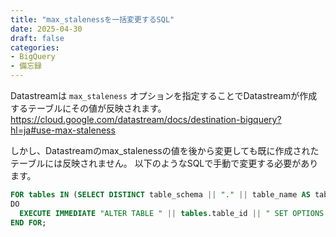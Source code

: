 ```yaml
---
title: "max_stalenessを一括変更するSQL"
date: 2025-04-30
draft: false
categories:
- BigQuery
- 備忘録
---
```


Datastreamは `max_staleness` オプションを指定することでDatastreamが作成するテーブルにその値が反映されます。
https://cloud.google.com/datastream/docs/destination-bigquery?hl=ja#use-max-staleness

しかし、Datastreamのmax_stalenessの値を後から変更しても既に作成されたテーブルには反映されません。
以下のようなSQLで手動で変更する必要があります。

```sql
FOR tables IN (SELECT DISTINCT table_schema || "." || table_name AS table_id FROM `region-asia-northeast1`.INFORMATION_SCHEMA.TABLE_OPTIONS WHERE option_name = 'max_staleness' AND table_schema = 'データセット名')
DO
  EXECUTE IMMEDIATE "ALTER TABLE " || tables.table_id || " SET OPTIONS (max_staleness = INTERVAL 1 DAY);";
END FOR;
```
